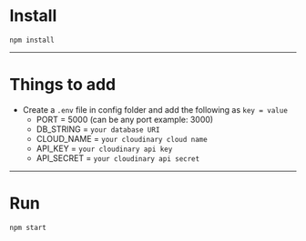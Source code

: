 # Install

`npm install`

---

# Things to add

- Create a `.env` file in config folder and add the following as `key = value`
  - PORT = 5000 (can be any port example: 3000)
  - DB_STRING = `your database URI`
  - CLOUD_NAME = `your cloudinary cloud name`
  - API_KEY = `your cloudinary api key`
  - API_SECRET = `your cloudinary api secret`

---

# Run

`npm start`
